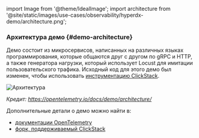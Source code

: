 import Image from '@theme/IdealImage';
import architecture from '@site/static/images/use-cases/observability/hyperdx-demo/architecture.png';

### Архитектура демо {#demo-architecture}

Демо состоит из микросервисов, написанных на различных языках программирования, которые общаются друг с другом по gRPC и HTTP, а также генератора нагрузки, который использует Locust для имитации пользовательского трафика. Исходный код для этого демо был изменен, чтобы использовать [инструментацию ClickStack](/use-cases/observability/clickstack/sdks).

<Image img={architecture} alt="Архитектура" size="lg"/>

_Кредит: https://opentelemetry.io/docs/demo/architecture/_

Дополнительные детали о демо можно найти в:

- [документации OpenTelemetry](https://opentelemetry.io/docs/demo/)
- [форк, поддерживаемый ClickStack](https://github.com/ClickHouse/opentelemetry-demo)